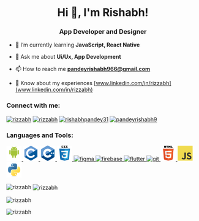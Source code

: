 <h1 align="center">Hi 👋, I'm Rishabh!</h1>
<h3 align="center">App Developer and Designer</h3>



- 🌱 I’m currently learning **JavaScript, React Native**

- 💬 Ask me about **Ui/Ux, App Development**

- 📫 How to reach me **pandeyrishabh966@gmail.com**

- 📄 Know about my experiences [www.linkedin.com/in/rizzabh](www.linkedin.com/in/rizzabh)

<h3 align="left">Connect with me:</h3>
<p align="left">
<a href="https://linkedin.com/in/rizzabh" target="blank"><img align="center" src="https://raw.githubusercontent.com/rahuldkjain/github-profile-readme-generator/master/src/images/icons/Social/linked-in-alt.svg" alt="rizzabh" height="30" width="40" /></a>
<a href="https://instagram.com/rizzabh" target="blank"><img align="center" src="https://raw.githubusercontent.com/rahuldkjain/github-profile-readme-generator/master/src/images/icons/Social/instagram.svg" alt="rizzabh" height="30" width="40" /></a>
<a href="https://www.behance.net/rishabhpandey31" target="blank"><img align="center" src="https://raw.githubusercontent.com/rahuldkjain/github-profile-readme-generator/master/src/images/icons/Social/behance.svg" alt="rishabhpandey31" height="30" width="40" /></a>
<a href="https://www.codechef.com/users/pandeyrishabh9" target="blank"><img align="center" src="https://cdn.jsdelivr.net/npm/simple-icons@3.1.0/icons/codechef.svg" alt="pandeyrishabh9" height="30" width="40" /></a>
</p>

<h3 align="left">Languages and Tools:</h3>
<p align="left"> <a href="https://developer.android.com" target="_blank" rel="noreferrer"> <img src="https://raw.githubusercontent.com/devicons/devicon/master/icons/android/android-original-wordmark.svg" alt="android" width="40" height="40"/> </a> <a href="https://www.cprogramming.com/" target="_blank" rel="noreferrer"> <img src="https://raw.githubusercontent.com/devicons/devicon/master/icons/c/c-original.svg" alt="c" width="40" height="40"/> </a> <a href="https://www.w3schools.com/cpp/" target="_blank" rel="noreferrer"> <img src="https://raw.githubusercontent.com/devicons/devicon/master/icons/cplusplus/cplusplus-original.svg" alt="cplusplus" width="40" height="40"/> </a> <a href="https://www.w3schools.com/css/" target="_blank" rel="noreferrer"> <img src="https://raw.githubusercontent.com/devicons/devicon/master/icons/css3/css3-original-wordmark.svg" alt="css3" width="40" height="40"/> </a> <a href="https://www.figma.com/" target="_blank" rel="noreferrer"> <img src="https://www.vectorlogo.zone/logos/figma/figma-icon.svg" alt="figma" width="40" height="40"/> </a> <a href="https://firebase.google.com/" target="_blank" rel="noreferrer"> <img src="https://www.vectorlogo.zone/logos/firebase/firebase-icon.svg" alt="firebase" width="40" height="40"/> </a> <a href="https://flutter.dev" target="_blank" rel="noreferrer"> <img src="https://www.vectorlogo.zone/logos/flutterio/flutterio-icon.svg" alt="flutter" width="40" height="40"/> </a> <a href="https://git-scm.com/" target="_blank" rel="noreferrer"> <img src="https://www.vectorlogo.zone/logos/git-scm/git-scm-icon.svg" alt="git" width="40" height="40"/> </a> <a href="https://www.w3.org/html/" target="_blank" rel="noreferrer"> <img src="https://raw.githubusercontent.com/devicons/devicon/master/icons/html5/html5-original-wordmark.svg" alt="html5" width="40" height="40"/> </a> <a href="https://developer.mozilla.org/en-US/docs/Web/JavaScript" target="_blank" rel="noreferrer"> <img src="https://raw.githubusercontent.com/devicons/devicon/master/icons/javascript/javascript-original.svg" alt="javascript" width="40" height="40"/> </a> <a href="https://www.python.org" target="_blank" rel="noreferrer"> <img src="https://raw.githubusercontent.com/devicons/devicon/master/icons/python/python-original.svg" alt="python" width="40" height="40"/> </a> </p>

<p><img align="left" src="https://github-readme-stats.vercel.app/api/top-langs?username=rizzabh&show_icons=true&locale=en&layout=compact" alt="rizzabh" /></p>

<p>&nbsp;<img align="center" src="https://github-readme-stats.vercel.app/api?username=rizzabh&show_icons=true&locale=en" alt="rizzabh" /></p>

<p><img align="center" src="https://github-readme-streak-stats.herokuapp.com/?user=rizzabh&" alt="rizzabh" /></p>


<p align="left"> <img src="https://komarev.com/ghpvc/?username=rizzabh&label=Profile%20views&color=0e75b6&style=flat" alt="rizzabh" /> </p>
